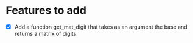 # Features to add

- [X] Add a function get_mat_digit that takes as an argument the base and returns a matrix of digits.
